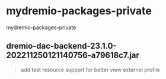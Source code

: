 # mydremio-packages-private
mydremio-packages-private



## dremio-dac-backend-23.1.0-202211250121140756-a79618c7.jar

> add test resource support for better view externel profile
